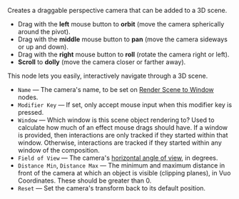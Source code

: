 Creates a draggable perspective camera that can be added to a 3D scene.

   - Drag with the **left** mouse button to **orbit** (move the camera spherically around the pivot).
   - Drag with the **middle** mouse button to **pan** (move the camera sideways or up and down).
   - Drag with the **right** mouse button to **roll** (rotate the camera right or left).
   - **Scroll** to **dolly** (move the camera closer or farther away).

This node lets you easily, interactively navigate through a 3D scene.

   - `Name` — The camera's name, to be set on [Render Scene to Window](vuo-node://vuo.scene.render.window2) nodes.
   - `Modifier Key` — If set, only accept mouse input when this modifier key is pressed.
   - `Window` — Which window is this scene object rendering to?  Used to calculate how much of an effect mouse drags should have. If a window is provided, then interactions are only tracked if they started within that window. Otherwise, interactions are tracked if they started within any window of the composition.
   - `Field of View` — The camera's [horizontal angle of view](https://en.wikipedia.org/wiki/Angle_of_view), in degrees.
   - `Distance Min`, `Distance Max` — The minimum and maximum distance in front of the camera at which an object is visible (clipping planes), in Vuo Coordinates. These should be greater than 0. 
   - `Reset` — Set the camera's transform back to its default position.
